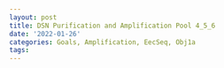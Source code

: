 ```yaml
---
layout: post
title: DSN Purification and Amplification Pool 4_5_6
date: '2022-01-26'
categories: Goals, Amplification, EecSeq, Obj1a
tags: 
---
```

